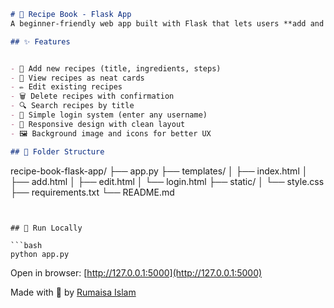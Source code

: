 ```markdown
# 🧾 Recipe Book - Flask App
A beginner-friendly web app built with Flask that lets users **add and view cooking recipes**.

## ✨ Features


- 📝 Add new recipes (title, ingredients, steps)
- 📖 View recipes as neat cards
- ✏️ Edit existing recipes
- 🗑️ Delete recipes with confirmation
- 🔍 Search recipes by title
- 🔐 Simple login system (enter any username)
- 📱 Responsive design with clean layout
- 🖼️ Background image and icons for better UX

## 📁 Folder Structure
```
recipe-book-flask-app/
├── app.py
├── templates/
│ ├── index.html
│ ├── add.html
│ ├── edit.html
│ └── login.html
├── static/
│ └── style.css
├── requirements.txt
└── README.md
```


## 🚀 Run Locally

```bash
python app.py
```

Open in browser: [http://127.0.0.1:5000](http://127.0.0.1:5000)

Made with 💚 by [Rumaisa Islam](https://github.com/Rumaisas-islam)